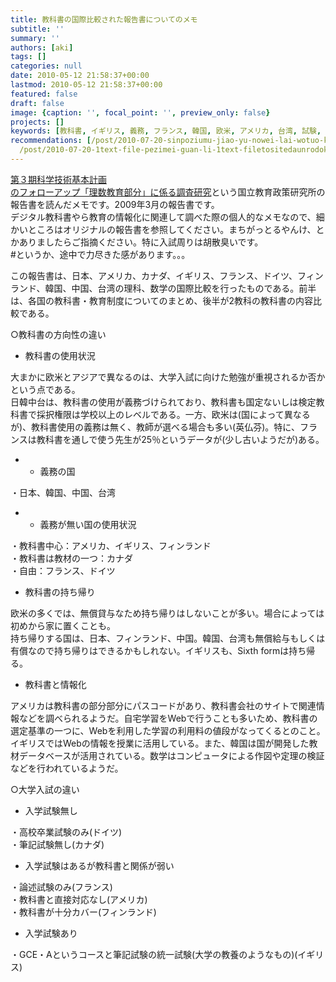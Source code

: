 ```yaml
---
title: 教科書の国際比較された報告書についてのメモ
subtitle: ''
summary: ''
authors: [aki]
tags: []
categories: null
date: 2010-05-12 21:58:37+00:00
lastmod: 2010-05-12 21:58:37+00:00
featured: false
draft: false
image: {caption: '', focal_point: '', preview_only: false}
projects: []
keywords: [教科書, イギリス, 義務, フランス, 韓国, 欧米, アメリカ, 台湾, 試験, カナダ]
recommendations: [/post/2010-07-20-sinpoziumu-jiao-yu-nowei-lai-wotuo-kudian-zi-hua-jiao-cai-ut-etext-memo/,
  /post/2010-07-20-1text-file-pezimei-guan-li-1text-filetositedaunrodoke/, /post/2017-07-30_culture-map/]
---
```

[第３期科学技術基本計画  
のフォローアップ「理数教育部分」に係る調査研究](http://www.nier.go.jp/seika_kaihatsu_2/)という国立教育政策研究所の報告書を読んだメモです。2009年3月の報告書です。  
デジタル教科書やら教育の情報化に関連して調べた際の個人的なメモなので、細かいところはオリジナルの報告書を参照してください。まちがっとるやんけ、とかありましたらご指摘ください。特に入試周りは胡散臭いです。  
#というか、途中で力尽きた感があります。。。

この報告書は、日本、アメリカ、カナダ、イギリス、フランス、ドイツ、フィン  
ランド、韓国、中国、台湾の理科、数学の国際比較を行ったものである。前半  
は、各国の教科書・教育制度についてのまとめ、後半が2教科の教科書の内容比  
較である。

○教科書の方向性の違い

- 教科書の使用状況

大まかに欧米とアジアで異なるのは、大学入試に向けた勉強が重視されるか否か  
という点である。  
日韓中台は、教科書の使用が義務づけられており、教科書も国定ないしは検定教  
科書で採択権限は学校以上のレベルである。一方、欧米は(国によって異なる  
が)、教科書使用の義務は無く、教師が選べる場合も多い(英仏芬)。特に、フランスは教科書を通しで使う先生が25％というデータが(少し古いようだが)ある。

- 
  - 義務の国

・日本、韓国、中国、台湾

- 
  - 義務が無い国の使用状況

・教科書中心：アメリカ、イギリス、フィンランド  
・教科書は教材の一つ：カナダ  
・自由：フランス、ドイツ

- 教科書の持ち帰り

欧米の多くでは、無償貸与なため持ち帰りはしないことが多い。場合によっては  
初めから家に置くことも。  
持ち帰りする国は、日本、フィンランド、中国。韓国、台湾も無償給与もしくは  
有償なので持ち帰りはできるかもしれない。イギリスも、Sixth formは持ち帰る。

- 教科書と情報化

アメリカは教科書の部分部分にパスコードがあり、教科書会社のサイトで関連情報などを調べられるようだ。自宅学習をWebで行うことも多いため、教科書の選定基準の一つに、Webを利用した学習の利用料の値段がなってくるとのこと。イギリスではWebの情報を授業に活用している。また、韓国は国が開発した教材データベースが活用されている。数学はコンピュータによる作図や定理の検証などを行われているようだ。

○大学入試の違い

- 入学試験無し

・高校卒業試験のみ(ドイツ)  
・筆記試験無し(カナダ)

- 入学試験はあるが教科書と関係が弱い

・論述試験のみ(フランス)  
・教科書と直接対応なし(アメリカ)  
・教科書が十分カバー(フィンランド)

- 入学試験あり

・GCE・Aというコースと筆記試験の統一試験(大学の教養のようなもの)(イギリス)



